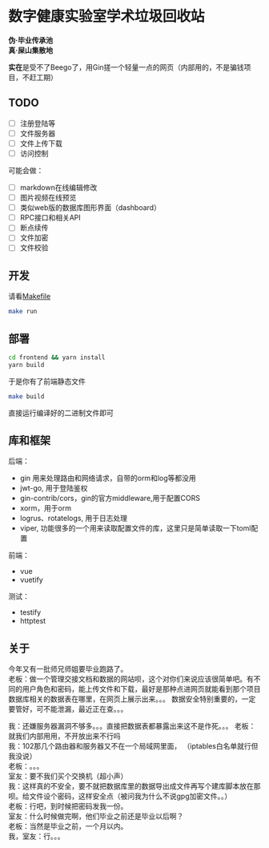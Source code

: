 # 数字健康实验室学术垃圾回收站

**伪·毕业传承池**  
**真·屎山集散地**

**实在**是受不了Beego了，用Gin搓一个轻量一点的网页（内部用的，不是骗钱项目，不赶工期）

## TODO

- [ ] 注册登陆等
- [ ] 文件服务器
- [ ] 文件上传下载
- [ ] 访问控制

可能会做：

- [ ] markdown在线编辑修改
- [ ] 图片视频在线预览
- [ ] 类似web版的数据库图形界面（dashboard）
- [ ] RPC接口和相关API
- [ ] 断点续传
- [ ] 文件加密
- [ ] 文件校验

## 开发

请看[Makefile](./Makefile)

```bash
make run
```

## 部署

```bash
cd frontend && yarn install
yarn build
```

于是你有了前端静态文件

```bash
make build
```

直接运行编译好的二进制文件即可

## 库和框架

后端：

- gin 用来处理路由和网络请求，自带的orm和log等都没用
- jwt-go, 用于登陆鉴权
- gin-contrib/cors，gin的官方middleware,用于配置CORS
- xorm，用于orm
- logrus、rotatelogs, 用于日志处理
- viper, 功能很多的一个用来读取配置文件的库，这里只是简单读取一下toml配置

前端：

- vue
- vuetify

测试：

- testify
- httptest

## 关于

今年又有一批师兄师姐要毕业跑路了。  
老板：做一个管理交接文档和数据的网站呗，这个对你们来说应该很简单吧。有不同的用户角色和密码，能上传文件和下载，最好是那种点进网页就能看到那个项目数据库相关的数据表在哪里，在网页上展示出来。。。
数据安全特别重要的，一定要管好，可不能泄漏，最近正在查。。。  

我：还嫌服务器漏洞不够多。。。直接把数据表都暴露出来这不是作死。。。
老板：就我们内部用用，不开放出来不行吗  
我：102那几个路由器和服务器又不在一个局域网里面，  （iptables白名单就行但我没说）  
老板：。。。  
室友：要不我们买个交换机（超小声）  
我：这样真的不安全，要不就把数据库里的数据导出成文件再写个建库脚本放在那呗。给文件设个密码，这样安全点（被问我为什么不说gpg加密文件。。）  
老板：行吧，到时候把密码发我一份。  
室友：什么时候做完啊，他们毕业之前还是毕业以后啊？  
老板：当然是毕业之前，一个月以内。  
我，室友：行。。。  
